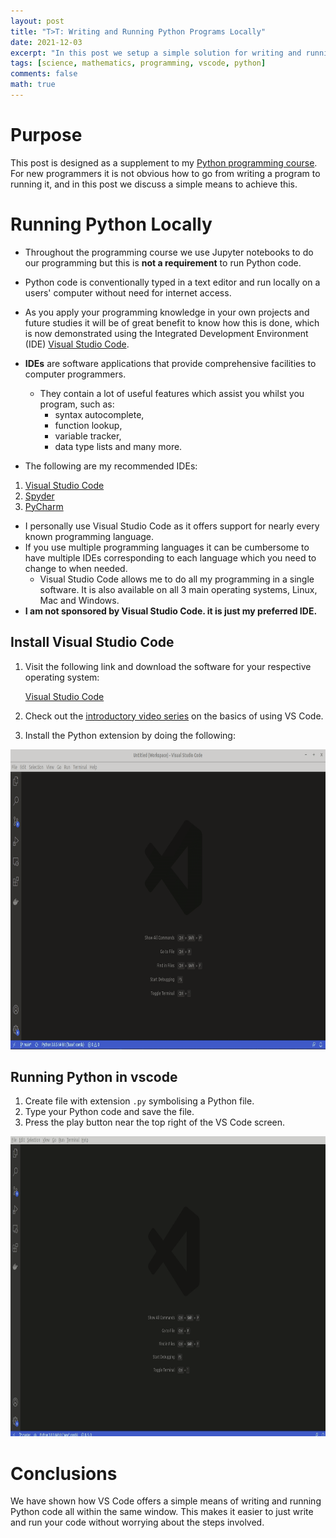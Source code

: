 ```yaml
---
layout: post
title: "T>T: Writing and Running Python Programs Locally"
date: 2021-12-03
excerpt: "In this post we setup a simple solution for writing and running Python codes on your own computer."
tags: [science, mathematics, programming, vscode, python]
comments: false
math: true
---
```


# Purpose

This post is designed as a supplement to my [Python programming course](https://adambaskerville.github.io/tabs/progchem/). For new programmers it is not obvious how to go from writing a program to running it, and in this post we discuss a simple means to achieve this.

# Running Python Locally

* Throughout the programming course we use Jupyter notebooks to do our programming but this is **not a requirement** to run Python code. 
* Python code is conventionally typed in a text editor and run locally on a users' computer without need for internet access. 
* As you apply your programming knowledge in your own projects and future studies it will be of great benefit to know how this is done, which is now demonstrated using the Integrated Development Environment (IDE) [Visual Studio Code](https://code.visualstudio.com/). 

* **IDEs** are software applications that provide comprehensive facilities to computer programmers. 
    * They contain a lot of useful features which assist you whilst you program, such as:
        * syntax autocomplete, 
        * function lookup, 
        * variable tracker, 
        * data type lists and many more. 
        
* The following are my recommended IDEs:

1. [Visual Studio Code](https://code.visualstudio.com/)
2. [Spyder](https://www.spyder-ide.org/)
3. [PyCharm](https://www.jetbrains.com/pycharm/)

* I personally use Visual Studio Code as it offers support for nearly every known programming language. 
* If you use multiple programming languages it can be cumbersome to have multiple IDEs corresponding to each language which you need to change to when needed. 
    * Visual Studio Code allows me to do all my programming in a single software. It is also available on all 3 main operating systems, Linux, Mac and Windows. 
* **I am not sponsored by Visual Studio Code. it is just my preferred IDE.**

## Install Visual Studio Code

1. Visit the following link and download the software for your respective operating system:

    [Visual Studio Code](https://code.visualstudio.com/)

2. Check out the [introductory video series](https://code.visualstudio.com/docs/getstarted/introvideos) on the basics of using VS Code.

3. Install the Python extension by doing the following:

<center><img src="https://raw.githubusercontent.com/adambaskerville/ProgrammingForChemists/master/images/PythonInstall.gif" width="640" height="480" /></center>

## Running Python in vscode

1. Create file with extension `.py` symbolising a Python file.
2. Type your Python code and save the file.
3. Press the play button near the top right of the VS Code screen.

<center><img src="https://raw.githubusercontent.com/adambaskerville/ProgrammingForChemists/master/images/RunningPython.gif" width="640" height="480" /></center>

# Conclusions

We have shown how VS Code offers a simple means of writing and running Python code all within the same window. This makes it easier to just write and run your code without worrying about the steps involved.